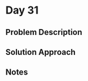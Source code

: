 # Day 31

## Problem Description

<!-- Add problem description here -->

## Solution Approach

<!-- Add your solution approach here -->

## Notes

<!-- Add any additional notes here -->
